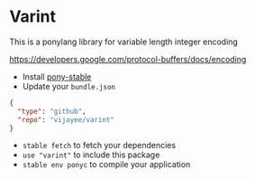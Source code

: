 # Varint
This is a ponylang library for variable length integer encoding

https://developers.google.com/protocol-buffers/docs/encoding

* Install [pony-stable](https://github.com/ponylang/pony-stable)
* Update your `bundle.json`

```json
{
  "type": "github",
  "repo": "vijayee/varint"
}
```

* `stable fetch` to fetch your dependencies
* `use "varint"` to include this package
* `stable env ponyc` to compile your application
